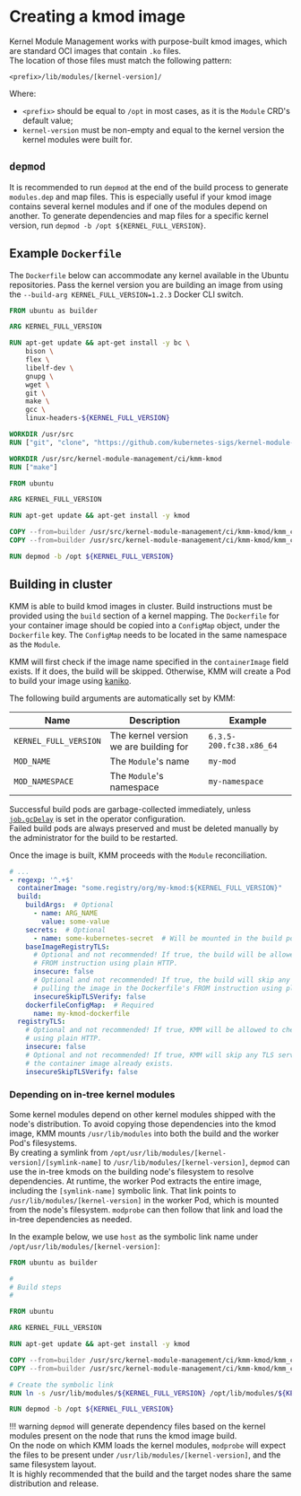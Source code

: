 # Creating a kmod image

Kernel Module Management works with purpose-built kmod images, which are standard OCI images that contain `.ko` files.  
The location of those files must match the following pattern:
```
<prefix>/lib/modules/[kernel-version]/
```

Where:

- `<prefix>` should be equal to `/opt` in most cases, as it is the `Module` CRD's default value;
- `kernel-version` must be non-empty and equal to the kernel version the kernel modules were built for.

## `depmod`

It is recommended to run `depmod` at the end of the build process to generate `modules.dep` and map files.
This is especially useful if your kmod image contains several kernel modules and if one of the modules depend on
another.
To generate dependencies and map files for a specific kernel version, run `depmod -b /opt ${KERNEL_FULL_VERSION}`.

## Example `Dockerfile`

The `Dockerfile` below can accommodate any kernel available in the Ubuntu repositories.
Pass the kernel version you are building an image from using the `--build-arg KERNEL_FULL_VERSION=1.2.3` Docker CLI switch.

```dockerfile
FROM ubuntu as builder

ARG KERNEL_FULL_VERSION

RUN apt-get update && apt-get install -y bc \
    bison \
    flex \
    libelf-dev \
    gnupg \
    wget \
    git \
    make \
    gcc \
    linux-headers-${KERNEL_FULL_VERSION}

WORKDIR /usr/src
RUN ["git", "clone", "https://github.com/kubernetes-sigs/kernel-module-management.git"]

WORKDIR /usr/src/kernel-module-management/ci/kmm-kmod
RUN ["make"]

FROM ubuntu

ARG KERNEL_FULL_VERSION

RUN apt-get update && apt-get install -y kmod

COPY --from=builder /usr/src/kernel-module-management/ci/kmm-kmod/kmm_ci_a.ko /opt/lib/modules/${KERNEL_FULL_VERSION}/
COPY --from=builder /usr/src/kernel-module-management/ci/kmm-kmod/kmm_ci_b.ko /opt/lib/modules/${KERNEL_FULL_VERSION}/

RUN depmod -b /opt ${KERNEL_FULL_VERSION}
```

## Building in cluster

KMM is able to build kmod images in cluster.
Build instructions must be provided using the `build` section of a kernel mapping.
The `Dockerfile` for your container image should be copied into a `ConfigMap` object, under the `Dockerfile` key.
The `ConfigMap` needs to be located in the same namespace as the `Module`.

KMM will first check if the image name specified in the `containerImage` field exists.
If it does, the build will be skipped.
Otherwise, KMM will create a Pod to build your image using [kaniko](https://github.com/GoogleContainerTools/kaniko).

The following build arguments are automatically set by KMM:

| Name                  | Description                            | Example                 |
|-----------------------|----------------------------------------|-------------------------|
| `KERNEL_FULL_VERSION` | The kernel version we are building for | `6.3.5-200.fc38.x86_64` |
| `MOD_NAME`            | The `Module`'s name                    | `my-mod`                |
| `MOD_NAMESPACE`       | The `Module`'s namespace               | `my-namespace`          |

Successful build pods are garbage-collected immediately, unless [`job.gcDelay`](./configure.md#jobgcdelay) is set in the
operator configuration.  
Failed build pods are always preserved and must be deleted manually by the administrator for the build to be restarted.

Once the image is built, KMM proceeds with the `Module` reconciliation.

```yaml
# ...
- regexp: '^.+$'
  containerImage: "some.registry/org/my-kmod:${KERNEL_FULL_VERSION}"
  build:
    buildArgs:  # Optional
      - name: ARG_NAME
        value: some-value
    secrets:  # Optional
      - name: some-kubernetes-secret  # Will be mounted in the build pod as /run/secrets/some-kubernetes-secret.
    baseImageRegistryTLS:
      # Optional and not recommended! If true, the build will be allowed to pull the image in the Dockerfile's
      # FROM instruction using plain HTTP.
      insecure: false
      # Optional and not recommended! If true, the build will skip any TLS server certificate validation when
      # pulling the image in the Dockerfile's FROM instruction using plain HTTP.
      insecureSkipTLSVerify: false
    dockerfileConfigMap:  # Required
      name: my-kmod-dockerfile
  registryTLS:
    # Optional and not recommended! If true, KMM will be allowed to check if the container image already exists
    # using plain HTTP.
    insecure: false
    # Optional and not recommended! If true, KMM will skip any TLS server certificate validation when checking if
    # the container image already exists.
    insecureSkipTLSVerify: false
```

### Depending on in-tree kernel modules

Some kernel modules depend on other kernel modules shipped with the node's distribution.
To avoid copying those dependencies into the kmod image, KMM mounts `/usr/lib/modules` into both the build and the
worker Pod's filesystems.  
By creating a symlink from `/opt/usr/lib/modules/[kernel-version]/[symlink-name]` to
`/usr/lib/modules/[kernel-version]`, `depmod` can use the in-tree kmods on the building node's filesystem to resolve
dependencies.
At runtime, the worker Pod extracts the entire image, including the `[symlink-name]` symbolic link.
That link points to `/usr/lib/modules/[kernel-version]` in the worker Pod, which is mounted from the node's filesystem.
`modprobe` can then follow that link and load the in-tree dependencies as needed.

In the example below, we use `host` as the symbolic link name under `/opt/usr/lib/modules/[kernel-version]`:

```dockerfile
FROM ubuntu as builder

#
# Build steps
#

FROM ubuntu

ARG KERNEL_FULL_VERSION

RUN apt-get update && apt-get install -y kmod

COPY --from=builder /usr/src/kernel-module-management/ci/kmm-kmod/kmm_ci_a.ko /opt/lib/modules/${KERNEL_FULL_VERSION}/
COPY --from=builder /usr/src/kernel-module-management/ci/kmm-kmod/kmm_ci_b.ko /opt/lib/modules/${KERNEL_FULL_VERSION}/

# Create the symbolic link
RUN ln -s /usr/lib/modules/${KERNEL_FULL_VERSION} /opt/lib/modules/${KERNEL_FULL_VERSION}/host

RUN depmod -b /opt ${KERNEL_FULL_VERSION}
```

!!! warning
    `depmod` will generate dependency files based on the kernel modules present on the node that runs the kmod image
    build.  
    On the node on which KMM loads the kernel modules, `modprobe` will expect the files to be present under
    `/usr/lib/modules/[kernel-version]`, and the same filesystem layout.  
    It is highly recommended that the build and the target nodes share the same distribution and release.
